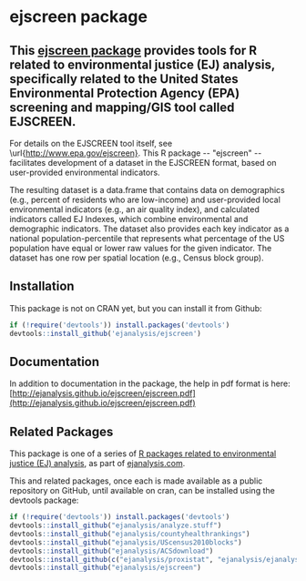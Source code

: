 # ejscreen package

## This [ejscreen package](https://ejanalysis.github.io/ejscreen/) provides tools for R related to environmental justice (EJ) analysis, specifically related to the United States Environmental Protection Agency (EPA) screening and mapping/GIS tool called EJSCREEN.

For details on the EJSCREEN tool itself, see \url{http://www.epa.gov/ejscreen}. This R package -- "ejscreen" -- facilitates development of a dataset in the EJSCREEN format, based on user-provided environmental indicators.

The resulting dataset is a data.frame that contains data on demographics (e.g., percent of residents who are low-income) and user-provided local environmental indicators (e.g., an air quality index), and calculated indicators called EJ Indexes, which combine environmental and demographic indicators. The dataset also provides each key indicator as a national population-percentile that represents what percentage of the US population have equal or lower raw values for the given indicator. The dataset has one row per spatial location (e.g., Census block group).

## Installation

This package is not on CRAN yet, but you can install it from Github:

```r
if (!require('devtools')) install.packages('devtools')
devtools::install_github('ejanalysis/ejscreen')
```

## Documentation

In addition to documentation in the package, the help in pdf format is here:
[http://ejanalysis.github.io/ejscreen/ejscreen.pdf](http://ejanalysis.github.io/ejscreen/ejscreen.pdf)

## Related Packages

This package is one of a series of [R packages related to environmental justice (EJ) analysis](http://ejanalysis.github.io/), as part of [ejanalysis.com](http://www.ejanalysis.com).  

This and related packages, once each is made available as a public repository on GitHub, until available on cran, can be installed using the devtools package: 

```r
if (!require('devtools')) install.packages('devtools')
devtools::install_github("ejanalysis/analyze.stuff")  
devtools::install_github("ejanalysis/countyhealthrankings")  
devtools::install_github("ejanalysis/UScensus2010blocks")  
devtools::install_github("ejanalysis/ACSdownload")  
devtools::install_github(c("ejanalysis/proxistat", "ejanalysis/ejanalysis"))
devtools::install_github("ejanalysis/ejscreen")
```
